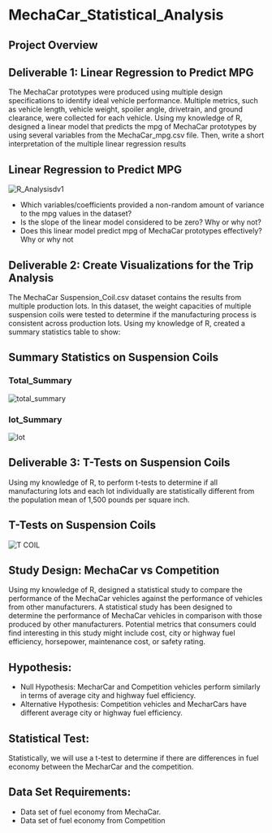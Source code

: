 # MechaCar_Statistical_Analysis
## Project Overview



## Deliverable 1: Linear Regression to Predict MPG

The MechaCar prototypes were produced using multiple design specifications to identify ideal vehicle performance. Multiple metrics, such as vehicle length, vehicle weight, spoiler angle, drivetrain, and ground clearance, were collected for each vehicle. Using my knowledge of R, designed a linear model that predicts the mpg of MechaCar prototypes by using several variables from the MechaCar_mpg.csv file. Then, write a short interpretation of the multiple linear regression results 

## Linear Regression to Predict MPG

![R_Analysisdv1](https://user-images.githubusercontent.com/58860105/143767644-ffe28ee0-5a8d-42ee-844b-7b65e3bafaee.PNG)

* Which variables/coefficients provided a non-random amount of variance to the mpg values in the dataset?
* Is the slope of the linear model considered to be zero? Why or why not?
* Does this linear model predict mpg of MechaCar prototypes effectively? Why or why not

## Deliverable 2: Create Visualizations for the Trip Analysis

The MechaCar Suspension_Coil.csv dataset contains the results from multiple production lots. In this dataset, the weight capacities of multiple suspension coils were tested to determine if the manufacturing process is consistent across production lots. Using my knowledge of R, created a summary statistics table to show:


## Summary Statistics on Suspension Coils

### Total_Summary

![total_summary](https://user-images.githubusercontent.com/58860105/143768229-4d50d23a-0c61-479b-b315-9616baa07f61.PNG)


### lot_Summary 

![lot](https://user-images.githubusercontent.com/58860105/143769246-244cca3c-d140-448b-adc1-a3f2f6c85d59.PNG)




## Deliverable 3: T-Tests on Suspension Coils

Using my knowledge of R, to perform t-tests to determine if all manufacturing lots and each lot individually are statistically different from the population mean of 1,500 pounds per square inch.

## T-Tests on Suspension Coils

![T COIL](https://user-images.githubusercontent.com/58860105/143768711-d32b280e-9bf3-4530-b71f-8bf397d3d830.PNG)


## Study Design: MechaCar vs Competition
Using my knowledge of R, designed a statistical study to compare the performance of the MechaCar vehicles against the performance of vehicles from other manufacturers. A statistical study has been designed to determine the performance of MechaCar vehicles in comparison with those produced by other manufacturers. Potential metrics that consumers could find interesting in this study might include cost, city or highway fuel efficiency, horsepower, maintenance cost, or safety rating.


## Hypothesis:
* Null Hypothesis: MecharCar and Competition vehicles perform similarly in terms of average city and highway fuel efficiency.
* Alternative Hypothesis: Competition vehicles and MecharCars have different average city or highway fuel efficiency.

## Statistical Test:
Statistically, we will use a t-test to determine if there are differences in fuel economy between the MecharCar and the competition.
## Data Set Requirements:
* Data set of fuel economy from MechaCar.
* Data set of fuel economy from Competition 
